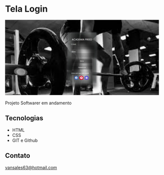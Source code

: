 # Tela Login



![preview](./imagens_log/TELA%20LOGIN.jpeg)

Projeto Softwarer em andamento 


## Tecnologias 

- HTML
- CSS
- GIT e  Github

## Contato 

vansales63@hotmail.com
